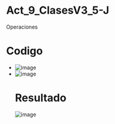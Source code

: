 # Act_9_ClasesV3_5-J
Operaciones
# Codigo
- ![image](https://github.com/user-attachments/assets/d5d15dfb-4cb6-457e-b37d-071ab33091c4)
- ![image](https://github.com/user-attachments/assets/ac2d542c-aa5b-4b89-a46b-4a9e45b83e13)
  # Resultado
  ![image](https://github.com/user-attachments/assets/2c96267f-fb41-473b-a816-d60618cd35db)



